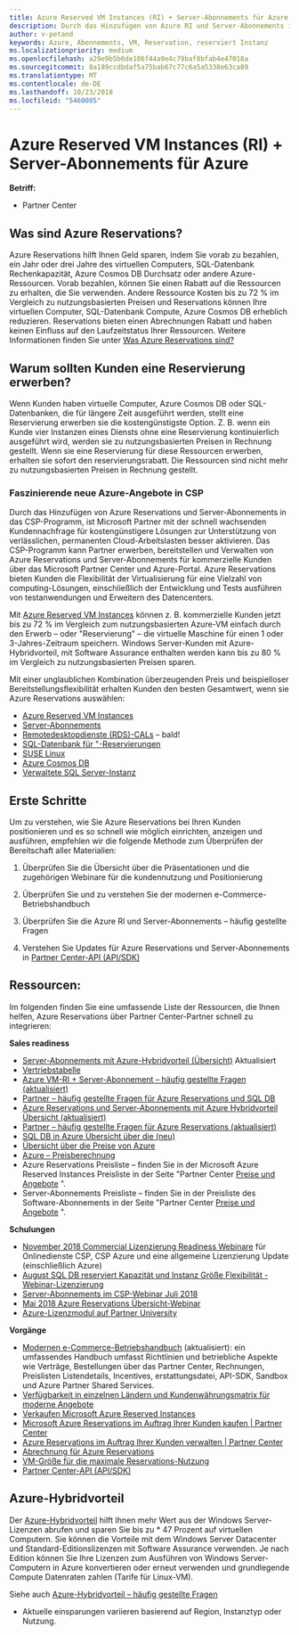 ```yaml
---
title: Azure Reserved VM Instances (RI) + Server-Abonnements für Azure | Partner Center
description: Durch das Hinzufügen von Azure RI und Server-Abonnements in das CSP-Programm, unterstützen wir unsere Partner mit der schnell wachsenden Kundennachfrage für kostengünstigere Lösungen zur Unterstützung von verlässlichen, permanenten Cloud-Arbeitslasten. Mit dem CSP-Programm können Partner Azure RI und Server-Abonnements für kommerzielle Kunden über das Microsoft-Partner Center und das Azure-Portal bereitstellen und verwalten.
author: v-petand
keywords: Azure, Abonnements, VM, Reservation, reserviert Instanz
ms.localizationpriority: medium
ms.openlocfilehash: a29e9b5b6de186f44a9e4c79baf8bfab4e47018a
ms.sourcegitcommit: 8a189ccdbdaf5a75bab67c77c6a5a5338e63ca89
ms.translationtype: MT
ms.contentlocale: de-DE
ms.lasthandoff: 10/23/2018
ms.locfileid: "5460085"
---
```

<!-- Mike Aasen wrote and owns this topic -->

# <a name="azure-reserved-vm-instances-ri--server-subscriptions-for-azure"></a>Azure Reserved VM Instances (RI) + Server-Abonnements für Azure

**Betriff:**

-  Partner Center
 
## <a name="what-are-azure-reservations"></a>Was sind Azure Reservations?

Azure Reservations hilft Ihnen Geld sparen, indem Sie vorab zu bezahlen, ein Jahr oder drei Jahre des virtuellen Computers, SQL-Datenbank Rechenkapazität, Azure Cosmos DB Durchsatz oder andere Azure-Ressourcen. Vorab bezahlen, können Sie einen Rabatt auf die Ressourcen zu erhalten, die Sie verwenden. Andere Ressource Kosten bis zu 72 % im Vergleich zu nutzungsbasierten Preisen und Reservations können Ihre virtuellen Computer, SQL-Datenbank Compute, Azure Cosmos DB erheblich reduzieren. Reservations bieten einen Abrechnungen Rabatt und haben keinen Einfluss auf den Laufzeitstatus Ihrer Ressourcen. Weitere Informationen finden Sie unter [Was Azure Reservations sind?](https://docs.microsoft.com/azure/billing/billing-save-compute-costs-reservations)

## <a name="why-should-customers-buy-a-reservation"></a>Warum sollten Kunden eine Reservierung erwerben?

Wenn Kunden haben virtuelle Computer, Azure Cosmos DB oder SQL-Datenbanken, die für längere Zeit ausgeführt werden, stellt eine Reservierung erwerben sie die kostengünstigste Option. Z. B. wenn ein Kunde vier Instanzen eines Diensts ohne eine Reservierung kontinuierlich ausgeführt wird, werden sie zu nutzungsbasierten Preisen in Rechnung gestellt. Wenn sie eine Reservierung für diese Ressourcen erwerben, erhalten sie sofort den reservierungsrabatt. Die Ressourcen sind nicht mehr zu nutzungsbasierten Preisen in Rechnung gestellt.

 
### <a name="compelling-new-azure-offer-in-csp"></a>Faszinierende neue Azure-Angebote in CSP 

Durch das Hinzufügen von Azure Reservations und Server-Abonnements in das CSP-Programm, ist Microsoft Partner mit der schnell wachsenden Kundennachfrage für kostengünstigere Lösungen zur Unterstützung von verlässlichen, permanenten Cloud-Arbeitslasten besser aktivieren. Das CSP-Programm kann Partner erwerben, bereitstellen und Verwalten von Azure Reservations und Server-Abonnements für kommerzielle Kunden über das Microsoft Partner Center und Azure-Portal. Azure Reservations bieten Kunden die Flexibilität der Virtualisierung für eine Vielzahl von computing-Lösungen, einschließlich der Entwicklung und Tests ausführen von testanwendungen und Erweitern des Datencenters. 

Mit [Azure Reserved VM Instances](https://azure.microsoft.com/en-us/pricing/reserved-vm-instances/) können z. B. kommerzielle Kunden jetzt bis zu 72 % im Vergleich zum nutzungsbasierten Azure-VM einfach durch den Erwerb – oder "Reservierung" – die virtuelle Maschine für einen 1 oder 3-Jahres-Zeitraum speichern. Windows Server-Kunden mit Azure-Hybridvorteil, mit Software Assurance enthalten werden kann bis zu 80 % im Vergleich zu nutzungsbasierten Preisen sparen. 

Mit einer unglaublichen Kombination überzeugenden Preis und beispielloser Bereitstellungsflexibilität erhalten Kunden den besten Gesamtwert, wenn sie Azure Reservations auswählen: 

- [Azure Reserved VM Instances](https://docs.microsoft.com/azure/virtual-machines/windows/prepay-reserved-vm-instances)
- [Server-Abonnements](https://www.microsoft.com/Licensing/news/windows-sql-server-through-csp) 
- [Remotedesktopdienste (RDS)-CALs](https://cloudblogs.microsoft.com/windowsserver/2018/10/03/remote-desktop-services-2019-generally-available-with-windows-server-2019/) – bald!
- [SQL-Datenbank für "-Reservierungen](https://docs.microsoft.com/azure/sql-database/sql-database-reserved-capacity)
- [SUSE Linux](https://docs.microsoft.com/azure/virtual-machines/linux/prepay-suse-software-charges)
- [Azure Cosmos DB](https://docs.microsoft.com/azure/cosmos-db/cosmos-db-reserved-capacity)
- [Verwaltete SQL Server-Instanz](https://docs.microsoft.com/azure/sql-database/sql-database-managed-instance)




## <a name="getting-started"></a>Erste Schritte

Um zu verstehen, wie Sie Azure Reservations bei Ihren Kunden positionieren und es so schnell wie möglich einrichten, anzeigen und ausführen, empfehlen wir die folgende Methode zum Überprüfen der Bereitschaft aller Materialien:

1.  Überprüfen Sie die Übersicht über die Präsentationen und die zugehörigen Webinare für die kundennutzung und Positionierung

2.  Überprüfen Sie und zu verstehen Sie der modernen e-Commerce-Betriebshandbuch

5.  Überprüfen Sie die Azure RI und Server-Abonnements – häufig gestellte Fragen

6.  Verstehen Sie Updates für Azure Reservations und Server-Abonnements in [Partner Center-API (API/SDK)](https://docs.microsoft.com/en-us/partner-center/develop/purchase-azure-reserved-vm-instances)

## <a name="resources"></a>Ressourcen: 

Im folgenden finden Sie eine umfassende Liste der Ressourcen, die Ihnen helfen, Azure Reservations über Partner Center-Partner schnell zu integrieren: 

**Sales readiness**

- [Server-Abonnements mit Azure-Hybridvorteil (Übersicht)](https://www.yammer.com/cloudpartnercommunity/#/files/141644181) Aktualisiert
- [Vertriebstabelle](http://assetsprod.microsoft.com/mpn/Azure-RI-Sales-Sheet-CSP.pdf)
- [Azure VM-RI + Server-Abonnement – häufig gestellte Fragen (aktualisiert)](https://www.yammer.com/cloudpartnercommunity/)
- [Partner – häufig gestellte Fragen für Azure Reservations und SQL DB](http://assetsprod.microsoft.com/Partner-faq-for-azure-reservations-sql-db.docx)
- [Azure Reservations und Server-Abonnements mit Azure Hybridvorteil Übersicht (aktualisiert)](http://assetsprod.microsoft.com/Azure-reservations-and-server-subscriptions-with-azure-hybrid-benefit.pptx)
- [Partner – häufig gestellte Fragen für Azure Reservations (aktualisiert)](http://assetsprod.microsoft.com/Partner-faq-for-azure-reservations.docx)
- [SQL DB in Azure Übersicht über die (neu)](http://assetsprod.microsoft.com/Sql-db-in-azure-overview.pptx)
- [Übersicht über die Preise von Azure](https://azure.microsoft.com/pricing/#explore-cost)
- [Azure – Preisberechnung](https://azure.microsoft.com/pricing/calculator/)
- Azure Reservations Preisliste – finden Sie in der Microsoft Azure Reserved Instances Preisliste in der Seite "Partner Center [Preise und Angebote](http://assetsprod.microsoft.com/modern-offers-country-currency-availability.xlsx) ".
- Server-Abonnements Preisliste – finden Sie in der Preisliste des Software-Abonnements in der Seite "Partner Center [Preise und Angebote](http://assetsprod.microsoft.com/modern-offers-country-currency-availability.xlsx) ".

**Schulungen**

- [November 2018 Commercial Lizenzierung Readiness Webinare](https://na01.safelinks.protection.outlook.com/?url=https%3A%2F%2Fcommercial-licensing.eventbuilder.com%2F%3Flandingpageid%3DV0Bx6L&data=02%7C01%7Cv-oumaki%40microsoft.com%7C96e24687952242e1ff0c08d62ada13f3%7C72f988bf86f141af91ab2d7cd011db47%7C1%7C0%7C636743513471330495&sdata=DjPAKnW%2BpVekRS3Zngy2uwAkTpU4z1O%2Fh56NuTOmCzM%3D&reserved=0) für Onlinedienste CSP, CSP Azure und eine allgemeine Lizenzierung Update (einschließlich Azure)
- [August SQL DB reserviert Kapazität und Instanz Größe Flexibilität - Webinar-Lizenzierung](https://commercial-licensing.eventbuilder.com/view?eventid=d0t9g4)
- [Server-Abonnements im CSP-Webinar Juli 2018](https://commercial-licensing.eventbuilder.com/Server_Subscriptions_in_CSP_P2_July)
- [Mai 2018 Azure Reservations Übersicht-Webinar](https://commercial-licensing.eventbuilder.com/Reserved_Instances_in_CSP_May_Option_1)
- [Azure-Lizenzmodul auf Partner University](https://aka.ms/azure_partner_licensing)

**Vorgänge**

- [Modernen e-Commerce-Betriebshandbuch](http://assetsprod.microsoft.com/mpn/Partner-Center-Modern-Commerce-Operating-Guide.docx) (aktualisiert): ein umfassendes Handbuch umfasst Richtlinien und betriebliche Aspekte wie Verträge, Bestellungen über das Partner Center, Rechnungen, Preislisten Listendetails, Incentives, erstattungsdatei, API-SDK, Sandbox und Azure Partner Shared Services.
- [Verfügbarkeit in einzelnen Ländern und Kundenwährungsmatrix für moderne Angebote](http://assetsprod.microsoft.com/modern-offers-country-currency-availability.xlsx)
- [Verkaufen Microsoft Azure Reserved Instances](https://go.microsoft.com/fwlink/?linkid=872806)
- [Microsoft Azure Reservations im Auftrag Ihrer Kunden kaufen | Partner Center](https://go.microsoft.com/fwlink/?linkid=872807)
- [Azure Reservations im Auftrag Ihrer Kunden verwalten | Partner Center](https://go.microsoft.com/fwlink/?linkid=872808)
- [Abrechnung für Azure Reservations](https://go.microsoft.com/fwlink/?linkid=872809)
- [VM-Größe für die maximale Reservations-Nutzung](https://go.microsoft.com/fwlink/?linkid=872810)
- [Partner Center-API (API/SDK)](https://docs.microsoft.com/en-us/partner-center/develop/purchase-azure-reserved-vm-instances)













































## <a name="azure-hybrid-benefit"></a>Azure-Hybridvorteil
Der [Azure-Hybridvorteil](https://azure.microsoft.com/pricing/hybrid-benefit) hilft Ihnen mehr Wert aus der Windows Server-Lizenzen abrufen und sparen Sie bis zu * 47 Prozent auf virtuellen Computern. Sie können die Vorteile mit dem Windows Server Datacenter und Standard-Editionslizenzen mit Software Assurance verwenden. Je nach Edition können Sie Ihre Lizenzen zum Ausführen von Windows Server-Computern in Azure konvertieren oder erneut verwenden und grundlegende Compute Datenraten zahlen (Tarife für Linux-VM).

Siehe auch [Azure-Hybridvorteil – häufig gestellte Fragen](https://azure.microsoft.com/en-us/pricing/hybrid-benefit/faq/)

* Aktuelle einsparungen variieren basierend auf Region, Instanztyp oder Nutzung.

